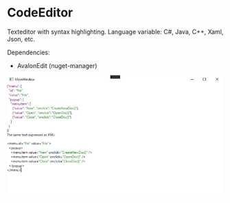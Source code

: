 # CodeEditor

Texteditor with syntax highlighting.
Language variable:
C#, Java, C++, Xaml, Json, etc.

Dependencies:
- AvalonEdit (nuget-manager)

![alt text](https://github.com/UltimateSeeSharp/CodeEditor/blob/main/Sample.png)
